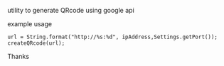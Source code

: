 utility to generate QRcode using google api 

example usage 

	url = String.format("http://%s:%d", ipAddress,Settings.getPort());
	createQRcode(url);	

Thanks
